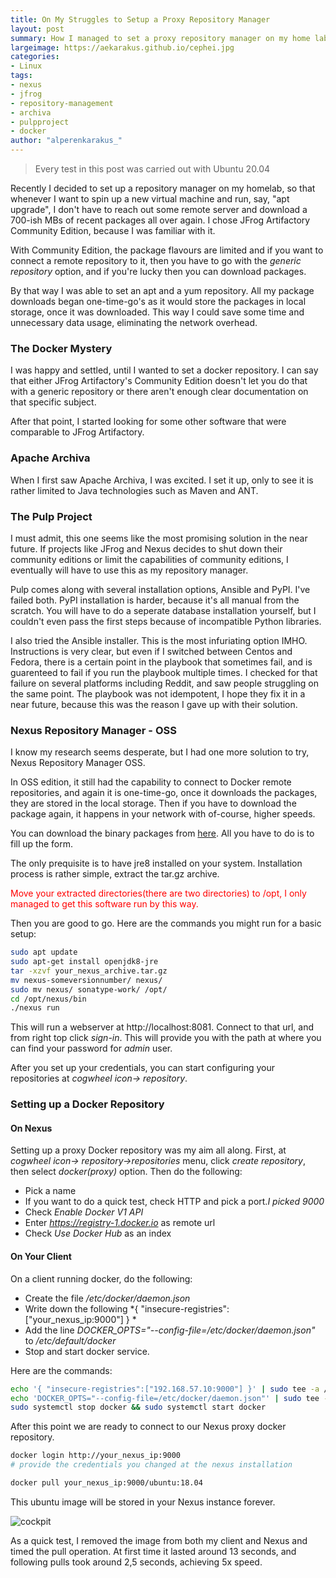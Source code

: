 ```yaml
---
title: On My Struggles to Setup a Proxy Repository Manager
layout: post
summary: How I managed to set a proxy repository manager on my home lab
largeimage: https://aekarakus.github.io/cephei.jpg
categories:
- Linux
tags:
- nexus
- jfrog
- repository-management
- archiva
- pulpproject
- docker
author: "alperenkarakus_"
---
```


> Every test in this post was carried out with Ubuntu 20.04

Recently I decided to set up a repository manager on my homelab, so that whenever I want to spin up a new virtual machine and run, say, "apt upgrade", I don't have to reach out some remote server and download a 700-ish MBs of recent packages all over again. I chose JFrog Artifactory Community Edition, because I was familiar with it.

With Community Edition, the package flavours are limited and if you want to connect a remote repository to it, then you have to go with the *generic repository* option, and if you're lucky then you can download packages.

By that way I was able to set an apt and a yum repository. All my package downloads began one-time-go's as it would store the packages in local storage, once it was downloaded. This way I could save some time and unnecessary data usage, eliminating the network overhead.
### The Docker Mystery
I was happy and settled, until I wanted to set a docker repository.  I can say that either JFrog Artifactory's Community Edition doesn't let you do that with a generic repository or there aren't enough clear documentation on that specific subject.

After that point, I started looking for some other software that were comparable to JFrog Artifactory.
### Apache Archiva
When I first saw Apache Archiva, I was excited. I set it up, only to see it is rather limited to Java technologies such as Maven and ANT. 
### The Pulp Project
I must admit, this one seems like the most promising solution in the near future. If projects like JFrog and Nexus decides to shut down their community editions or limit the capabilities of community editions, I eventually will have to use this as my repository manager.

Pulp comes along with several installation options, Ansible and PyPI. I've failed both. PyPI installation is harder, because it's all manual from the scratch. You will have to do a seperate database installation yourself, but I couldn't even pass the first steps because of incompatible Python libraries.

I also tried the Ansible installer. This is the most infuriating option IMHO. Instructions is very clear, but even if I switched between Centos and Fedora, there is a certain point in the playbook that sometimes fail, and is guarenteed to fail if you run the playbook multiple times. I checked for that failure on several platforms including Reddit, and saw people struggling on the same point. The playbook was not idempotent, I hope they fix it in a near future, because this was the reason I gave up with their solution.
### Nexus Repository Manager - OSS
I know my research seems desperate, but I had one more solution to try, Nexus Repository Manager OSS.

In  OSS edition, it still had the capability to connect to Docker remote repositories, and again it is one-time-go, once it downloads the packages, they are stored in the local storage. Then if you have to download the package again, it happens in your network with of-course, higher speeds.

You can download the binary packages from [here](https://www.sonatype.com/products/repository-oss-download). All you have to do is to fill up the form. 

The only prequisite is to have jre8 installed on your system. Installation process is rather simple, extract the tar.gz archive.

<div class="message" style="color:red">
Move your extracted directories(there are two directories) to /opt, I only managed to get this software run by this way.
</div>

Then you are good to go. Here are the commands you might run for a basic setup:

```bash
sudo apt update
sudo apt-get install openjdk8-jre
tar -xzvf your_nexus_archive.tar.gz
mv nexus-someversionnumber/ nexus/
sudo mv nexus/ sonatype-work/ /opt/
cd /opt/nexus/bin
./nexus run
```

This  will run a webserver at http://localhost:8081. Connect to that url, and from right top click *sign-in*. This will provide you with the path at where you can find your password for *admin* user.

After you set up your credentials, you can start configuring your repositories at *cogwheel icon-> repository*.

### Setting up a Docker Repository
#### On Nexus
Setting up a proxy Docker repository was my aim all along. First, at *cogwheel icon-> repository->repositories* menu, click *create repository*, then select *docker(proxy)* option. Then do the following:

* Pick a name
* If you want to do a quick test, check HTTP and pick a port._I picked 9000_
* Check *Enable Docker V1 API*
* Enter *https://registry-1.docker.io* as remote url
* Check *Use Docker Hub* as an index

#### On Your Client
On a client running docker, do the following:
* Create the file */etc/docker/daemon.json*
* Write down the following *{ "insecure-registries":["your_nexus_ip:9000"] } *
* Add the line *DOCKER_OPTS="--config-file=/etc/docker/daemon.json"* to */etc/default/docker*
* Stop and start docker service.

Here are the commands:

```bash
echo '{ "insecure-registries":["192.168.57.10:9000"] }' | sudo tee -a /etc/docker/daemon.json
echo 'DOCKER_OPTS="--config-file=/etc/docker/daemon.json"' | sudo tee -a /etc/default/docker
sudo systemctl stop docker && sudo systemctl start docker
```

After this point we are ready to connect to our Nexus proxy docker repository.

```bash
docker login http://your_nexus_ip:9000
# provide the credentials you changed at the nexus installation

docker pull your_nexus_ip:9000/ubuntu:18.04
```

This ubuntu image will be stored in your Nexus instance forever.


![cockpit](https://i.imgur.com/TCZuMse.png)

As a quick test, I removed the image from both my client and Nexus and timed the pull operation. At first time it lasted around 13 seconds, and following pulls took around 2,5 seconds, achieving 5x speed.
